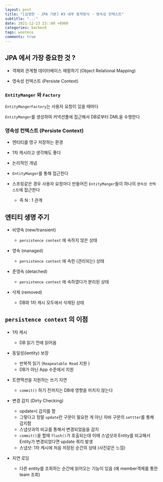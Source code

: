 ```yaml
---
layout: post
title: "[김영한 - JPA 기본] #3 내부 동작방식 - 영속성 컨텍스트"
subtitle: "..."
date: 2021-12-23 23::00 +0900
categories: backend
tags: wooteco
comments: true
---
```


## JPA 에서 가장 중요한 것 ?

- 객체와 관계형 데이터베이스 매핑하기 (Object Relational Mapping)

- 영속성 컨텍스트 (Persiste Context)

### `EntityManger` 와 `Factory`

`EntityMangerFactory`는 사용자 요청이 있을 때마다

`EntityManger`를 생성하여 커넥션풀에 접근해서 DB로부터 DML을 수행한다

### 영속성 컨텍스트 (Persiste Context)

- 엔티티를 영구 저장하는 환경

- 1차 캐시라고 생각해도 좋다

- 논리적인 개념

- `EntityManger`를 통해 접근한다

- 스프링같은 경우 사용자 요청마다 만들어진 `EntityManger`들이 하나의 `영속성 컨텍스트`에 접근한다
  - 즉 N : 1 관계

## 엔티티 생명 주기

- 비영속 (new/transient)

  - `persistence context` 에 속하지 않은 상태

- 영속 (managed)

  - `persistence context` 에 속한 (관리되는) 상태

- 준영속 (detached)

  - `persistence context` 에 속하였다가 분리된 상태

- 삭제 (removed)
  - DB와 1차 캐시 모두에서 삭제된 상태

## `persistence context` 의 이점

- 1차 캐시

  - DB 읽기 전에 읽어옴

- 동일성(ientity) 보장

  - 반복적 읽기 (`Reapeatable Read` 지원 )
  - DB가 아닌 App 수준에서 지원

- 트랜잭션을 지원하는 쓰기 지연

  - `commit()` 하기 전까지는 DB에 영향을 미치지 않는다

- 변경 감지 (Dirty Checking)

  - update시 감지를 함
  - 그렇다고 정말 `update`란 구문이 필요한 게 아닌 자바 구문의 `settter`를 통해 감지함
  - 스냅샷과의 비교를 통해서 변경되었음을 감지
  - `commit()`을 할때 `flush()`가 호출되는데 이때 스냅샷과 Entity를 비교해서 Entity가 변경되었다면 update 쿼리 발생
  - 스냅샷: 1차 캐시에 처음 저장된 순간의 상태 (사진같은 느낌)

- 지연 로딩
  - 다른 entity를 조회하는 순간에 읽어오는 기능이 있음 (예 member객체를 통한 team 조회)
